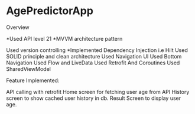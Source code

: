# AgePredictorApp

Overview

*Used API level 21 *MVVM architecture pattern

Used version controlling
*Implemented Dependency Injection i.e Hilt
Used SOLID principle and clean architecture
Used Navigation UI
Used Bottom Navigation
Used Flow and LiveData
Used Retrofit And Coroutines
Used SharedViewModel

Feature Implemented:

API calling with retrofit
Home screen for fetching user age from API
History screen to show cached user history in db.
Result Screen to display user age.
